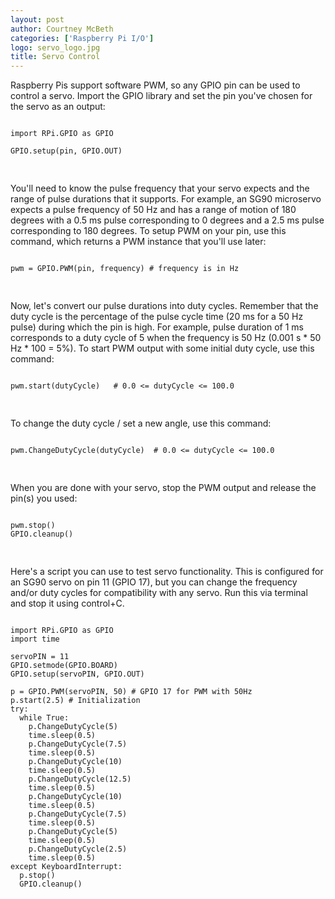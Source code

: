 ```yaml
---
layout: post
author: Courtney McBeth
categories: ['Raspberry Pi I/O']
logo: servo_logo.jpg
title: Servo Control
---
```


<link rel="stylesheet" href="{{site.baseurl}}/css/code_styles/hybrid.css">
<script src="{{site.baseurl}}/js/highlight.pack.js"></script>
<script>hljs.initHighlightingOnLoad();</script>

Raspberry Pis support software PWM, so any GPIO pin can be used to control a servo. Import the GPIO library and set the pin you've chosen for the servo as an output:

<pre>
<code class="python">
import RPi.GPIO as GPIO

GPIO.setup(pin, GPIO.OUT)

</code>
</pre>

You'll need to know the pulse frequency that your servo expects and the range of pulse durations that it supports. For example, an SG90 microservo expects a pulse frequency of 50 Hz and has a range of motion of 180 degrees with a 0.5 ms pulse corresponding to 0 degrees and a 2.5 ms pulse corresponding to 180 degrees. To setup PWM on your pin, use this command, which returns a PWM instance that you'll use later:

<pre>
<code class="python">
pwm = GPIO.PWM(pin, frequency) # frequency is in Hz

</code>
</pre>

Now, let's convert our pulse durations into duty cycles. Remember that the duty cycle is the percentage of the pulse cycle time (20 ms for a 50 Hz pulse) during which the pin is high. For example, pulse duration of 1 ms corresponds to a duty cycle of 5 when the frequency is 50 Hz (0.001 s * 50 Hz * 100 = 5%). To start PWM output with some initial duty cycle, use this command:

<pre>
<code class="python">
pwm.start(dutyCycle)   # 0.0 <= dutyCycle <= 100.0

</code>
</pre>

To change the duty cycle / set a new angle, use this command:

<pre>
<code class="python">
pwm.ChangeDutyCycle(dutyCycle)  # 0.0 <= dutyCycle <= 100.0

</code>
</pre>

When you are done with your servo, stop the PWM output and release the pin(s) you used:

<pre>
<code class="python">
pwm.stop()
GPIO.cleanup()

</code>
</pre>

Here's a script you can use to test servo functionality. This is configured for an SG90 servo on pin 11 (GPIO 17), but you can change the frequency and/or duty cycles for compatibility with any servo. Run this via terminal and stop it using control+C.

<pre>
<code class="python">
import RPi.GPIO as GPIO
import time

servoPIN = 11
GPIO.setmode(GPIO.BOARD)
GPIO.setup(servoPIN, GPIO.OUT)

p = GPIO.PWM(servoPIN, 50) # GPIO 17 for PWM with 50Hz
p.start(2.5) # Initialization
try:
  while True:
    p.ChangeDutyCycle(5)
    time.sleep(0.5)
    p.ChangeDutyCycle(7.5)
    time.sleep(0.5)
    p.ChangeDutyCycle(10)
    time.sleep(0.5)
    p.ChangeDutyCycle(12.5)
    time.sleep(0.5)
    p.ChangeDutyCycle(10)
    time.sleep(0.5)
    p.ChangeDutyCycle(7.5)
    time.sleep(0.5)
    p.ChangeDutyCycle(5)
    time.sleep(0.5)
    p.ChangeDutyCycle(2.5)
    time.sleep(0.5)
except KeyboardInterrupt:
  p.stop()
  GPIO.cleanup()

</code>
</pre>